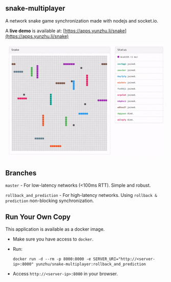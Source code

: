 snake-multiplayer
-----
A network snake game synchronization made with nodejs and socket.io.

A **live demo** is available at: [https://apps.yunzhu.li/snake](https://apps.yunzhu.li/snake)

![Screen Recording](resources/screen_recording.gif)

Branches
-----

`master` - For low-latency networks (<100ms RTT). Simple and robust.

`rollback_and_prediction` - For high-latency networks. Using `rollback & prediction` non-blocking synchronization.

Run Your Own Copy
-----
This application is available as a docker image.

- Make sure you have access to `docker`.

- Run:
  ```
  docker run -d --rm -p 8000:8000 -e SERVER_URI="http://<server-ip>:8000" yunzhu/snake-multiplayer:rollback_and_prediction
  ```

- Access `http://<server-ip>:8000` in your browser.
